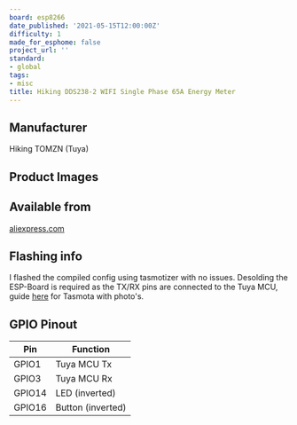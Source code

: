 ```yaml
---
board: esp8266
date_published: '2021-05-15T12:00:00Z'
difficulty: 1
made_for_esphome: false
project_url: ''
standard:
- global
tags:
- misc
title: Hiking DDS238-2 WIFI Single Phase 65A Energy Meter
---
```


## Manufacturer

Hiking TOMZN (Tuya)

## Product Images

## Available from

[aliexpress.com](https://www.aliexpress.com/item/1005002409492948.html)

## Flashing info

I flashed the compiled config using tasmotizer with no issues. Desolding the ESP-Board is required as the TX/RX pins are connected to the Tuya MCU, guide [here](https://github.com/krikk/Hiking-DDS238-2-WIFI-Din-Rail-Energy-Meter-flashing-Tasmota) for Tasmota with photo's.

## GPIO Pinout

| Pin    | Function          |
| ------ | ----------------- |
| GPIO1  | Tuya MCU Tx       |
| GPIO3  | Tuya MCU Rx       |
| GPIO14 | LED (inverted)    |
| GPIO16 | Button (inverted) |